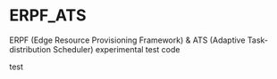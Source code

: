 # ERPF_ATS
ERPF (Edge Resource Provisioning Framework) &amp; ATS (Adaptive Task-distribution Scheduler) experimental test code

test
